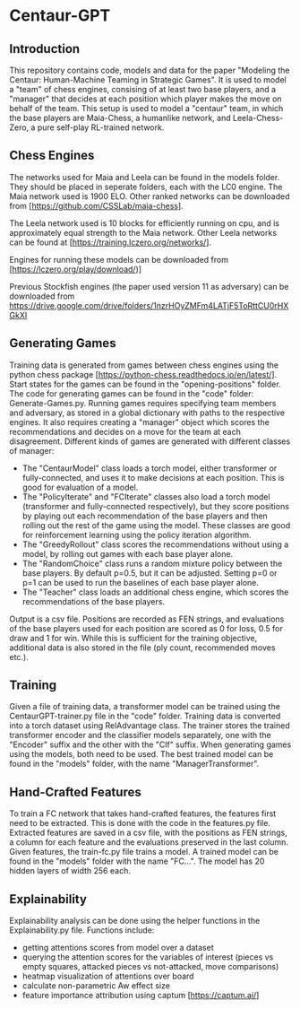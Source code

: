 # Centaur-GPT
## Introduction
This repository contains code, models and data for the paper "Modeling the Centaur: Human-Machine Teaming in Strategic Games".
It is used to model a "team" of chess engines, consising of at least two base players, and a "manager" that decides at each position which player makes the move on behalf of the team. 
This setup is used to model a "centaur" team, in which the base players are Maia-Chess, a humanlike network, and Leela-Chess-Zero, a pure self-play RL-trained network.

## Chess Engines
The networks used for Maia and Leela can be found in the models folder. They should be placed in seperate folders, each with the LC0 engine.
The Maia network used is 1900 ELO. Other ranked networks can be downloaded from [https://github.com/CSSLab/maia-chess].


The Leela network used is 10 blocks for efficiently running on cpu, and is approximately equal strength to the Maia network. Other Leela networks can be found at [https://training.lczero.org/networks/].


Engines for running these models can be downloaded from [https://lczero.org/play/download/)]


Previous Stockfish engines (the paper used version 11 as adversary) can be downloaded from https://drive.google.com/drive/folders/1nzrHOyZMFm4LATjF5ToRttCU0rHXGkXI


## Generating Games
Training data is generated from games between chess engines using the python chess package [https://python-chess.readthedocs.io/en/latest/]. 
Start states for the games can be found in the "opening-positions" folder.
The code for generating games can be found in the "code" folder: Generate-Games.py.
Running games requires specifying team members and adversary, as stored in a global dictionary with paths to the respective engines.
It also requires creating a "manager" object which scores the recommendations and decides on a move for the team at each disagreement.
Different kinds of games are generated with different classes of manager:
- The "CentaurModel" class loads a torch model, either transformer or fully-connected, and uses it to make decisions at each position. This is good for evaluation of a model.
- The "PolicyIterate" and "FCIterate" classes also load a torch model (transformer and fully-connected respectively), but they score positions by playing out each recommendation of the base players and then rolling out the rest of the game using the model. These classes are good for reinforcement learning using the policy iteration algorithm.
- The "GreedyRollout" class scores the recommendations without using a model, by rolling out games with each base player alone.
- The "RandomChoice" class runs a random mixture policy between the base players. By default p=0.5, but it can be adjusted. Setting p=0 or p=1 can be used to run the baselines of each base player alone.
- The "Teacher" class loads an additional chess engine, which scores the recommendations of the base players.


Output is a csv file. Positions are recorded as FEN strings, and evaluations of the base players used for each position are scored as 0 for loss, 0.5 for draw and 1 for win. 
While this is sufficient for the training objective, additional data is also stored in the file (ply count, recommended moves etc.). 


## Training
Given a file of training data, a transformer model can be trained using the CentaurGPT-trainer.py file in the "code" folder.
Training data is converted into a torch dataset using RelAdvantage class.
The trainer stores the trained transformer encoder and the classifier models separately, one with the "Encoder" suffix and the other with the "Clf" suffix.
When generating games using the models, both need to be used.
The best trained model can be found in the "models" folder, with the name "ManagerTransformer".


## Hand-Crafted Features
To train a FC network that takes hand-crafted features, the features first need to be extracted.
This is done with the code in the features.py file.
Extracted features are saved in a csv file, with the positions as FEN strings, a column for each feature and the evaluations preserved in the last column.
Given features, the train-fc.py file trains a model.
A trained model can be found in the "models" folder with the name "FC...".
The model has 20 hidden layers of width 256 each.


## Explainability
Explainability analysis can be done using the helper functions in the Explainability.py file.
Functions include:
- getting attentions scores from model over a dataset
- querying the attention scores for the variables of interest (pieces vs empty squares, attacked pieces vs not-attacked, move comparisons)
- heatmap visualization of attentions over board
- calculate non-parametric Aw effect size
- feature importance attribution using captum [https://captum.ai/]
